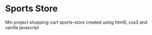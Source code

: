 # Sports Store
Min project shopping-cart sports-store created using html5, css3 and vanilla  javascript 
